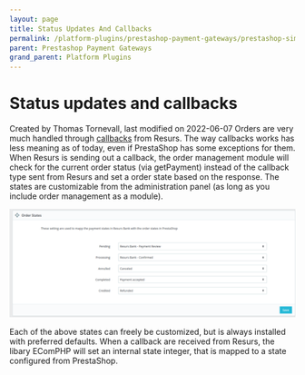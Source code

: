```yaml
---
layout: page
title: Status Updates And Callbacks
permalink: /platform-plugins/prestashop-payment-gateways/prestashop-simplifiedshopflow/status-updates-and-callbacks/
parent: Prestashop Payment Gateways
grand_parent: Platform Plugins
---
```




# Status updates and callbacks 
Created by Thomas Tornevall, last modified on 2022-06-07
Orders are very much handled through [callbacks](callbacks) from Resurs.
The way callbacks works has less meaning as of today, even if PrestaShop
has some exceptions for them. When Resurs is sending out a callback, the
order management module will check for the current order status (via
getPayment) instead of the callback type sent from Resurs and set a
order state based on the response. The states are customizable from the
administration panel (as long as you include order management as a
module).

![](../../../../attachments/81887234/81887236.png)

Each of the above states can freely be customized, but is always
installed with preferred defaults. When a callback are received from
Resurs, the libary EComPHP will set an internal state integer, that is
mapped to a state configured from PrestaShop.

